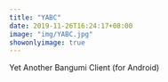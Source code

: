 ```yaml
---
title: "YABC"
date: 2019-11-26T16:24:17+08:00
image: "img/YABC.jpg"
showonlyimage: true
---
```


Yet Another Bangumi Client (for Android)
